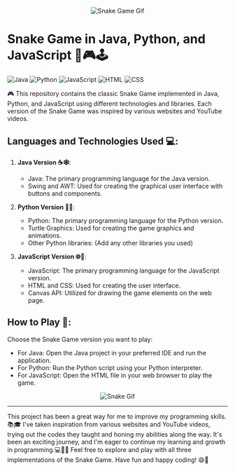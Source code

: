 <p align="center">
  <img src="https://i0.wp.com/art.pixilart.com/fb74458ef703afa.gif?resize=300%2C300&ssl=1" alt="Snake Game Gif">
</p> 

# Snake Game in Java, Python, and JavaScript 🐍🎮🕹️
![Java](https://img.shields.io/badge/Java-11-red)
![Python](https://img.shields.io/badge/Python-v3.9-blue)
![JavaScript](https://img.shields.io/badge/JavaScript-ES6-yellow)
![HTML](https://img.shields.io/badge/HTML-v5-orange)
![CSS](https://img.shields.io/badge/CSS-v3-blue)

🎮 This repository contains the classic Snake Game implemented in Java, Python, and JavaScript using different technologies and libraries. Each version of the Snake Game was inspired by various websites and YouTube videos.

## Languages and Technologies Used 💻:

1. **Java Version ☕🕸️**:
   - Java: The primary programming language for the Java version.
   - Swing and AWT: Used for creating the graphical user interface with buttons and components.

2. **Python Version 🐍🔤**:
   - Python: The primary programming language for the Python version.
   - Turtle Graphics: Used for creating the game graphics and animations.
   - Other Python libraries: (Add any other libraries you used)

3. **JavaScript Version 🌐🎨**:
   - JavaScript: The primary programming language for the JavaScript version.
   - HTML and CSS: Used for creating the user interface.
   - Canvas API: Utilized for drawing the game elements on the web page.

## How to Play 🚀:

Choose the Snake Game version you want to play:
   - For Java: Open the Java project in your preferred IDE and run the application.
   - For Python: Run the Python script using your Python interpreter.
   - For JavaScript: Open the HTML file in your web browser to play the game.

<p align="center">
  <img src="https://encrypted-tbn0.gstatic.com/images?q=tbn:ANd9GcT-sIQqqwSmQwz9wPHiHbunUb00pG45Q005cw&usqp=CAU" alt="Snake Gif">
</p> 

---

This project has been a great way for me to improve my programming skills.📚🎓 I've taken inspiration from various websites and YouTube videos, trying out the codes they taught and honing my abilities along the way. It's been an exciting journey, and I'm eager to continue my learning and growth in programming.💻👩‍💻 Feel free to explore and play with all three implementations of the Snake Game. Have fun and happy coding! 😄🎉

